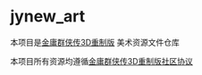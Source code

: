 # jynew_art

本项目是[金庸群侠传3D重制版](https://github.com/jynew/jynew) 美术资源文件仓库

本项目所有资源均遵循[金庸群侠传3D重制版社区协议](https://github.com/jynew/jynew/tree/main/COMMUNITY_LICENSE_FOR_JYX2)

